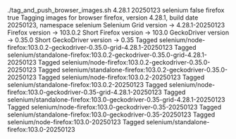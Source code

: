 ./tag_and_push_browser_images.sh 4.28.1 20250123 selenium false firefox true
Tagging images for browser firefox, version 4.28.1, build date 20250123, namespace selenium
Selenium Grid version -> 4.28.1-20250123
Firefox version -> 103.0.2
Short Firefox version -> 103.0
GeckoDriver version -> 0.35.0
Short GeckoDriver version -> 0.35
Tagged selenium/node-firefox:103.0.2-geckodriver-0.35.0-grid-4.28.1-20250123
Tagged selenium/standalone-firefox:103.0.2-geckodriver-0.35.0-grid-4.28.1-20250123
Tagged selenium/node-firefox:103.0.2-geckodriver-0.35.0-20250123
Tagged selenium/standalone-firefox:103.0.2-geckodriver-0.35.0-20250123
Tagged selenium/node-firefox:103.0.2-20250123
Tagged selenium/standalone-firefox:103.0.2-20250123
Tagged selenium/node-firefox:103.0-geckodriver-0.35-grid-4.28.1-20250123
Tagged selenium/standalone-firefox:103.0-geckodriver-0.35-grid-4.28.1-20250123
Tagged selenium/node-firefox:103.0-geckodriver-0.35-20250123
Tagged selenium/standalone-firefox:103.0-geckodriver-0.35-20250123
Tagged selenium/node-firefox:103.0-20250123
Tagged selenium/standalone-firefox:103.0-20250123
